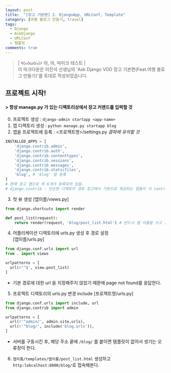 ```yaml
---
layout: post
title:  "[장고 기본편] 2. DjangoApp, URLConf, Template"
category: [여행 블로그 만들기, travel]
tags:
  - Django
  - AskDjango
  - URLConf
  - 템플릿
comments: true
---
```


>| ٩(๑òωó๑)۶ 아, 아, 마이크 테스트 |<br>
이 마크다운은 이진석 선생님의 'Ask Django VOD 장고 기본편(Feat.여행 블로그 만들기)'를 토대로 작성되었습니다.

## 프로젝트 시작!
#### \> 항상 manage.py 가 있는 디렉토리상에서 장고 커맨드를 입력할 것

0) 프로젝트 생성 : `django-admin startapp <app-name>`<br>
1) 앱 디렉토리 생성 : `python manage.py startapp blog`<br>
2) 앱을 프로젝트에 등록 : <프로젝트명>/settings.py *콤파에 유의할 것*

```python
INSTALLED_APPS = [
    'django.contrib.admin',
    'django.contrib.auth',
    'django.contrib.contenttypes',
    'django.contrib.sessions',
    'django.contrib.messages',
    'django.contrib.staticfiles',
    'blog', # 'blog' 앱 등록
]
# 현재 장고 앱으로 위 6개가 등록되어 있음.
# django.contrib : 단순한 디렉토리 경로 장고에서 기본으로 제공되는 앱들이 이 contrib 안에 있다.
```
3) 첫 뷰 생성
[앱이름/views.py]
```python
from django.shortcuts import render

def post_list(request):
    return render(request, 'blog/post_list.html') # 반드시 앱 이름을 쓰고 그 뒤에 파일명 쓰기
```
4) 어플리케이션 디렉토리에 urls.py 생성 후 경로 설정<br>
[앱이름/urls.py]
```python
from django.conf.urls import url
from . import views

urlpatterns = [
  url(r'^$', view.post_list)
]
```
- 기본 경로에 대한 url 을 지정해주지 않았기 때문에 page not found를 응답한다.

5) 프로젝트 디렉토리의 urls.py 변경 include
[프로젝트명/urls.py]
```python
from django.conf.urls import include, url
from django.contrib import admin

urlpatterns = [
  url(r'^admin/', admin.site,urls),
  url(r'^blog/', include('blog.urls')),
]
```
- 서버를 구동시킨 후, 해당 주소 끝에 `/blog/` 를 붙이면 템플릿이 없어서 생기는 오류창이 뜬다.

6) `앱이름/templates/앱이름/post_list.html` 생성하고 `http:lobcalhost:8000/blog/`로 접속해본다.
